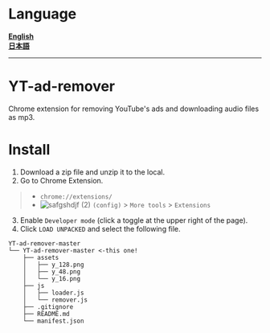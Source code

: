 # Language
**[English](https://github.com/7happy7/YT-ad-remover/tree/en-US)**<br>
**[日本語](https://github.com/7happy7/YT-ad-remover/tree/en-US)**

----
# YT-ad-remover
Chrome extension for removing YouTube's ads and downloading audio files as mp3.

# Install
1. Download a zip file and unzip it to the local.
2. Go to Chrome Extension.
> * `chrome://extensions/`
> * ![safgshdjf (2)](https://user-images.githubusercontent.com/49482246/84563612-c54c4b80-ad97-11ea-9559-584dcc268f4f.png) `(config)` > `More tools` > `Extensions`
3. Enable `Developer mode` (click a toggle at the upper right of the page).
4. Click `LOAD UNPACKED` and select the following file.
```
YT-ad-remover-master
└── YT-ad-remover-master <-this one!
    ├── assets
    │   ├── y_128.png
    │   ├── y_48.png
    │   └── y_16.png
    ├── js
    │   ├── loader.js
    │   └── remover.js
    ├── .gitignore
    ├── README.md
    └── manifest.json
```
